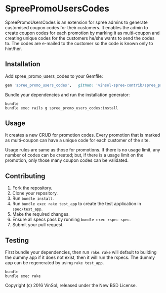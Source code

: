 SpreePromoUsersCodes
=====================

SpreePromoUsersCodes is an extension for spree admins to generate customised coupon codes for their customers. It enables the admin to create coupon codes for each promotion by marking it as multi-coupon and creating unique codes for the customers he/she wants to send the codes to. The codes are e-mailed to the customer so the code is known only to him/her.

Installation
------------

Add spree_promo_users_codes to your Gemfile:

```ruby
gem 'spree_promo_users_codes',   github: 'vinsol-spree-contrib/spree_promo_users_codes',   branch: '2-4-stable'
```

Bundle your dependencies and run the installation generator:

```shell
bundle
bundle exec rails g spree_promo_users_codes:install
```

Usage
-----

It creates a new CRUD for promotion codes. Every promotion that is marked as multi-coupon can have a unique code for each customer of the site.

Usage rules are same as those for promotions. If there is no usage limit, any number of codes can be created; but, if there is a usage limit on the promotion, only those many coupon codes can be validated.

Contributing
------------

1. Fork the repository.
2. Clone your repository.
3. Run `bundle install`.
4. Run `bundle exec rake test_app` to create the test application in `spec/test_app`.
5. Make the required changes.
6. Ensure all specs pass by running `bundle exec rspec spec`.
7. Submit your pull request.

Testing
-------

First bundle your dependencies, then run `rake`. `rake` will default to building the dummy app if it does not exist, then it will run the rspecs. The dummy app can be regenerated by using `rake test_app`.

```shell
bundle
bundle exec rake
```

Copyright (c) 2016 VinSol, released under the New BSD License.
